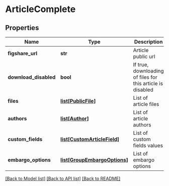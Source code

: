 # ArticleComplete

## Properties
Name | Type | Description | Notes
------------ | ------------- | ------------- | -------------
**figshare_url** | **str** | Article public url | 
**download_disabled** | **bool** | If true, downloading of files for this article is disabled | 
**files** | [**list[PublicFile]**](PublicFile.md) | List of article files | 
**authors** | [**list[Author]**](Author.md) | List of article authors | 
**custom_fields** | [**list[CustomArticleField]**](CustomArticleField.md) | List of custom fields values | 
**embargo_options** | [**list[GroupEmbargoOptions]**](GroupEmbargoOptions.md) | List of embargo options | 

[[Back to Model list]](../README.md#documentation-for-models) [[Back to API list]](../README.md#documentation-for-api-endpoints) [[Back to README]](../README.md)


